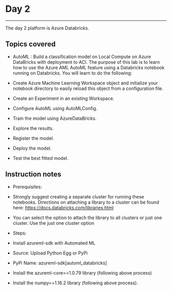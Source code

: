 # Day 2
---

The day 2 platform is Azure Databricks.

Topics covered
---
* AutoML : Build a classification model on Local Compute on Azure DataBricks with deployment to ACI.
  The purpose of this lab is to learn how to use the Azure AML AutoML feature using a Databricks notebook running on Databricks. You will learn to do the following:

*   Create Azure Machine Learning Workspace object and initialize your notebook directory to easily reload this object from a configuration file.
*   Create an Experiment in an existing Workspace.
*   Configure AutoML using AutoMLConfig.
*   Train the model using AzureDataBricks.
*   Explore the results.
*   Register the model.
*   Deploy the model.
*   Test the best fitted model.


Instruction notes
---
*    Prerequisites: 
*    Strongly suggest creating a separate cluster for running these notebooks. Directions on attaching a library to a cluster can be found here:
    https://docs.databricks.com/libraries.html

*   You can select the option to attach the library to all clusters or just one cluster. Use the just one cluster option
*   Steps:
*   Install azureml-sdk with Automated ML
*   Source: Upload Python Egg or PyPi
*   PyPi Name: azureml-sdk[automl_databricks]
*   Install the azureml-core==1.0.79 library (following above process)
*   Install the numpy==1.16.2 library (following above process).
